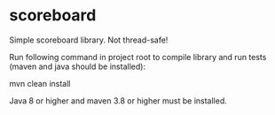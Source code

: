 # scoreboard
Simple scoreboard library. 
Not thread-safe!

Run following command in project root to compile library and run tests (maven and java should be installed):

mvn clean install

Java 8 or higher and maven 3.8 or higher must be installed.